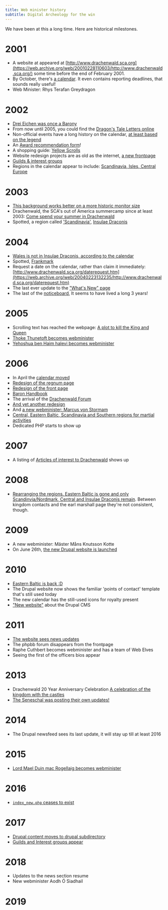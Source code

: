 ```yaml
---
title: Web minister history
subtitle: Digital Archeology for the win
---
```


We have been at this a long time. Here are historical milestones.

# 2001
* A website at appeared at [http://www.drachenwald.sca.org](https://web.archive.org/web/20010228110603/http://www.drachenwald.sca.org/) some time before the end of February 2001.
* By October, there's [a calendar](https://web.archive.org/web/20011021032829/http://www.drachenwald.sca.org:80/calendar.htm). It even contains reporting deadlines, that sounds really useful!
* Web Minister: Rhys Terafan Greydragon 

# 2002
* [Drei Eichen was once a Barony](https://web.archive.org/web/20020612034333/http://www.drachenwald.sca.org/barons.htm)
* From now until 2005, you could find the [Dragon's Tale Letters online](https://web.archive.org/web/20050218082334/http://www.drachenwald.sca.org:80/dt/letters.html)
* Non-official events have a long history on the calendar, [at least based on the legend](https://web.archive.org/web/20020205091354/http://www.drachenwald.sca.org/calendar.htm)
* An [Award recommendation form](https://web.archive.org/web/20020305035307/http://www.drachenwald.sca.org/Recommendations.htm)!
* A shopping guide: [Yellow Scrolls](https://web.archive.org/web/20020404014828/http://www.drachenwald.sca.org/Yellow_Scrolls/index.htm)
* Website redesign projects are as old as the internet, [a new frontpage](https://web.archive.org/web/20021120194441/http://www.drachenwald.sca.org/)
* [Guilds & interest groups](https://web.archive.org/web/20020422073953/http://www.drachenwald.sca.org/guilds.htm)
* Regions in the calendar appear to include: [Scandinavia, Isles, Central Europe](https://web.archive.org/web/20020205091354/http://www.drachenwald.sca.org/calendar.htm)

# 2003
* [This background works better on a more historic monitor size](https://web.archive.org/web/20030424102359/http://www.drachenwald.sca.org/)
* Drachenwald, the SCA's out of America summercamp since at least 2003: [Come spend your summer in Drachenwald](https://web.archive.org/web/20030403221537/http://www.drachenwald.sca.org/events/dtyc/index.htm)
* Spotted, a region called ['Scandinavia'](https://web.archive.org/web/20030409161138/http://www.drachenwald.sca.org/calendar.htm), [Insulae Draconis](https://web.archive.org/web/20030810112331/http://www.drachenwald.sca.org/calendar.htm)

# 2004
* [Wales is not in Insulae Draconis, according to the calendar](https://web.archive.org/web/20040603113430/http://www.drachenwald.sca.org/calendar.htm)
* Spotted, [Frankmark](https://web.archive.org/web/20040208135845/http://www.drachenwald.sca.org/calendar.htm)
* Request a date on the calendar, rather than claim it immediately: [http://www.drachenwald.sca.org/daterequest.htm](https://web.archive.org/web/20040223132235/http://www.drachenwald.sca.org/daterequest.htm)
* The last ever update to the ["What's New" page](https://web.archive.org/web/20060415000223/http://www.drachenwald.sca.org/new.htm)
* The last of the [noticeboard](https://web.archive.org/web/20041010190719/http://lists.drachenwald.sca.org/cgi-bin/NoticeBoard.pl), It seems to have lived a long 3 years!

# 2005
* Scrolling text has reached the webpage: [A plot to kill the King and Queen](https://web.archive.org/web/20050315182720/http://www.drachenwald.sca.org/plotinfo.htm)
* [Thoke Thunetoft becomes webminister](https://web.archive.org/web/20050315182538/http://www.drachenwald.sca.org/contact.htm)
* [Yehoshua ben Haim halevi becomes webminister](https://web.archive.org/web/20051204030105/http://www.drachenwald.sca.org/)

# 2006
* In April the [calendar moved](https://web.archive.org/web/20060426063243/http://www.drachenwald.sca.org/calendar.htm)
* [Redesign of the regnum page](https://web.archive.org/web/20060211214525/http://www.drachenwald.sca.org/regnum/index.html)
* [Redesign of the front page](https://web.archive.org/web/20060428055320/http://www.drachenwald.sca.org/) 
* [Baron Handbook](https://web.archive.org/web/20060502114807/http://www.drachenwald.sca.org/Articles/baronhandbook.html)
* The arrival of the [Drachenwald Forum](https://web.archive.org/web/20060427234144/http://forum.drachenwald.sca.org/)
* [And yet another redesign](https://web.archive.org/web/20061205211405/http://www.drachenwald.sca.org/)
* And [a new webminister: Marcus von Stormam](https://web.archive.org/web/20061205211405/http://www.drachenwald.sca.org/)
* [Central, Eastern Baltic, Scandinavia and Southern regions for martial activities](https://web.archive.org/web/20061129232732/http://www.drachenwald.sca.org/Marshal/contacts.php)
* Dedicated PHP starts to show up

# 2007
* A listing of [Articles of interest to Drachenwald](https://web.archive.org/web/20070107004500/http://www.drachenwald.sca.org/Articles/) shows up

# 2008
* [Rearranging the regions. Eastern Baltic is gone and only Scandinvia/Nordmark, Central and Insulae Draconis remain](https://web.archive.org/web/20070805083527/http://www.drachenwald.sca.org/contacts.php). Between kingdom contacts and the earl marshall page they're not consistent, though.

# 2009
* A new webminister: Mäster Måns Knutsson Kotte
* On June 26th, [the new Drupal website is launched](https://web.archive.org/web/20090708000824/http://www.drachenwald.sca.org/index_new.php)


# 2010
* [Eastern Baltic is back :D](https://web.archive.org/web/20100125094044/http://www.drachenwald.sca.org/content/earl-marshal)
* The Drupal website now shows the familiar 'points of contact' template that's still used today
* The new calendar has the still-used icons for royalty present
* ["New website"](https://web.archive.org/web/20100125094702/http://www.drachenwald.sca.org/node/1) about the Drupal CMS

# 2011
* [The website sees news updates](https://web.archive.org/web/20111112140824/http://www.drachenwald.sca.org/index_new.php)
* The phpbb forum disappears from the frontpage
* Raphe Cuthbert becomes webminister and has a team of Web Elves
* Seeing the first of the officers bios appear

# 2013
* Drachenwald 20 Year Anniversary Celebration [A celebration of the kingdom with the castles](https://web.archive.org/web/20130814210621/http://dw20year.sched.org/)
* [The Seneschal was posting their own updates!](https://web.archive.org/web/20130705130346/http://www.drachenwald.sca.org/index_new.php)

# 2014
* The Drupal newsfeed sees its last update, it will stay up till at least 2016

# 2015
* [Lord Mael Duin mac Rogellaig becomes webminister](https://web.archive.org/web/20150511051859/http://www.drachenwald.sca.org/content/chronicler)

# 2016
* [`index_new.php` ceases to exist](https://web.archive.org/web/20160405003551/http://www.drachenwald.sca.org/)

# 2017 
* [Drupal content moves to drupal subdirectory](https://web.archive.org/web/20170629180648/http://www.drachenwald.sca.org/drupal/)
* [Guilds and Interest groups appear](https://web.archive.org/web/20170519021601/http://www.drachenwald.sca.org/drupal/content/kingdom-guilds-interest-groups)

# 2018
* Updates to the news section resume
* New webminister Aodh Ó Siadhail

# 2019